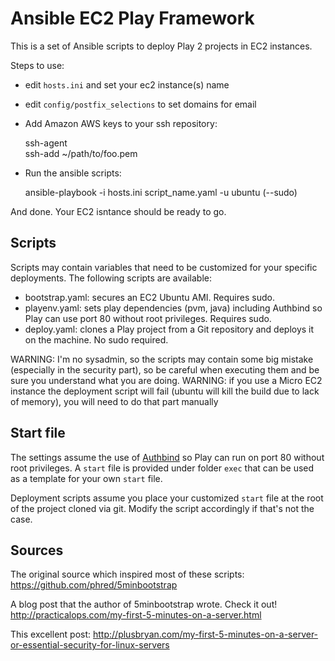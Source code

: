 # Ansible EC2 Play Framework

This is a set of Ansible scripts to deploy Play 2 projects in EC2 instances.

Steps to use:

* edit `hosts.ini` and set your ec2 instance(s) name
* edit `config/postfix_selections` to set domains for email 
* Add Amazon AWS keys to your ssh repository:
 
    ssh-agent    
    ssh-add ~/path/to/foo.pem

* Run the ansible scripts:

    ansible-playbook -i hosts.ini script_name.yaml -u ubuntu (--sudo)

And done. Your EC2 isntance should be ready to go.

## Scripts

Scripts may contain variables that need to be customized for your specific deployments. The following scripts are available:

* bootstrap.yaml: secures an EC2 Ubuntu AMI. Requires sudo.
* playenv.yaml: sets play dependencies (pvm, java) including Authbind so Play can use port 80 without root privileges. Requires sudo.
* deploy.yaml: clones a Play project from a Git repository and deploys it on the machine. No sudo required.


WARNING: I'm no sysadmin, so the scripts may contain some big mistake (especially in the security part), so be careful when executing them and be sure you understand what you are doing.
WARNING: if you use a Micro EC2 instance the deployment script will fail (ubuntu will kill the build due to lack of memory), you will need to do that part manually



## Start file

The settings assume the use of [Authbind](http://en.wikipedia.org/wiki/Authbind) so Play can run on port 80 without root privileges. A `start` file is provided under folder `exec` that can be used as a template for your own `start` file.

Deployment scripts assume you place your customized `start` file at the root of the project cloned via git. Modify the script accordingly if that's not the case.

## Sources


The original source which inspired most of these scripts: https://github.com/phred/5minbootstrap

A blog post that the author of 5minbootstrap wrote. Check it out! http://practicalops.com/my-first-5-minutes-on-a-server.html

This excellent post: http://plusbryan.com/my-first-5-minutes-on-a-server-or-essential-security-for-linux-servers
